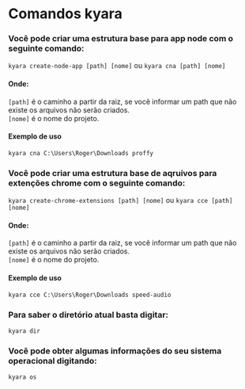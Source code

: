 # Comandos kyara

### Você pode criar uma estrutura base para app node com o seguinte comando:
`kyara create-node-app [path] [nome]` ou `kyara cna [path] [nome]` <br>

#### Onde:
`[path]` é o caminho a partir da raiz, se você informar um path que não existe os arquivos não serão criados. <br>
`[nome]` é o nome do projeto. <br>

#### Exemplo de uso

`kyara cna C:\Users\Roger\Downloads proffy` <br>

### Você pode criar uma estrutura base de aqruivos para extenções chrome com o seguinte comando:
`kyara create-chrome-extensions [path] [nome]` ou `kyara cce [path] [nome]` <br>

#### Onde:
`[path]` é o caminho a partir da raiz, se você informar um path que não existe os arquivos não serão criados. <br>
`[nome]` é o nome do projeto. <br>

#### Exemplo de uso

`kyara cce C:\Users\Roger\Downloads speed-audio` <br>

### Para saber o diretório atual basta digitar:
`kyara dir`

### Você pode obter algumas informações do seu sistema operacional digitando:
`kyara os`